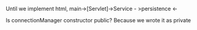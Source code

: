 Until we implement html,
main->[Servlet]->Service - >persistence <-

Is connectionManager constructor public? Because we wrote it as private